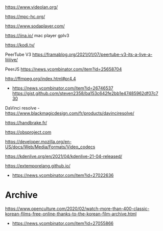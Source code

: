 https://www.videolan.org/

https://mpc-hc.org/

https://www.sodaplayer.com/

https://iina.io/ mac player gplv3

https://kodi.tv/

PeerTube V3 https://framablog.org/2021/01/07/peertube-v3-its-a-live-a-liiiiive/

PeerJS https://news.ycombinator.com/item?id=25658704

http://ffmpeg.org/index.html#pr4.4
* https://news.ycombinator.com/item?id=26746537
https://gist.github.com/steven2358/ba153c642fe2bb1e47485962df07c730

DaVinci resolve - https://www.blackmagicdesign.com/fr/products/davinciresolve/

https://handbrake.fr/

https://obsproject.com

https://developer.mozilla.org/en-US/docs/Web/Media/Formats/Video_codecs

https://kdenlive.org/en/2021/04/kdenlive-21-04-released/

https://extemporelang.github.io/
* https://news.ycombinator.com/item?id=27022636

# Archive
https://www.openculture.com/2020/02/watch-more-than-400-classic-korean-films-free-online-thanks-to-the-korean-film-archive.html
* https://news.ycombinator.com/item?id=27055866
